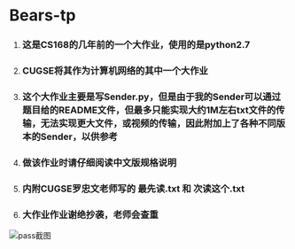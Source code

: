 # Bears-tp
1. ### 这是CS168的几年前的一个大作业，使用的是python2.7
2. ### CUGSE将其作为计算机网络的其中一个大作业
3. ### 这个大作业主要是写Sender.py，但是由于我的Sender可以通过题目给的README文件，但最多只能实现大约1M左右txt文件的传输，无法实现更大文件，或视频的传输，因此附加上了各种不同版本的Sender，以供参考
4. ### 做该作业时请仔细阅读中文版规格说明
5. ### 内附CUGSE罗忠文老师写的 最先读.txt 和 次读这个.txt
6. ### 大作业作业谢绝抄袭，老师会查重
![pass截图](https://user-images.githubusercontent.com/92085551/214997920-919e01a4-3ea8-40b7-bf57-27d4a3858d4f.jpg)
